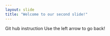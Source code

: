 ```yaml
---
layout: slide
title: "Welcome to our second slide!"
---
```

Git hub instruction
Use the left arrow to go back!
